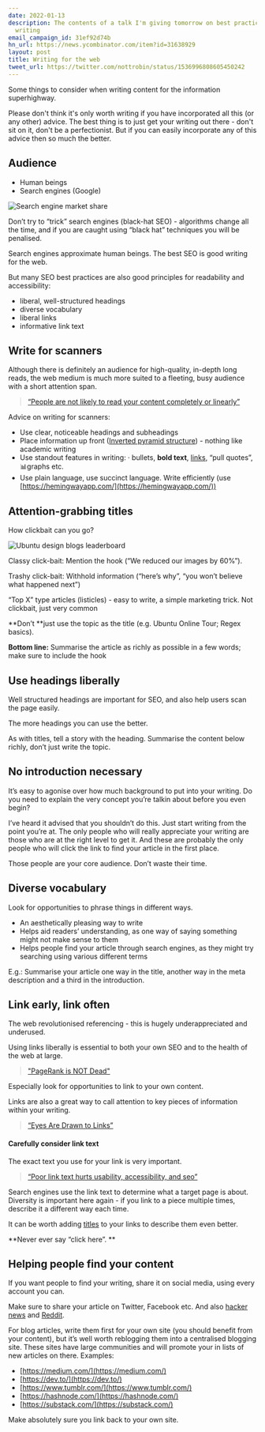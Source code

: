```yaml
---
date: 2022-01-13
description: The contents of a talk I'm giving tomorrow on best practices for online
  writing
email_campaign_id: 31ef92d74b
hn_url: https://news.ycombinator.com/item?id=31638929
layout: post
title: Writing for the web
tweet_url: https://twitter.com/nottrobin/status/1536996808605450242
---
```


Some things to consider when writing content for the information superhighway.

Please don't think it's only worth writing if you have incorporated all this (or any other) advice. The best thing is to just get your writing out there -  don't sit on it, don't be a perfectionist. But if you can easily incorporate any of this advice then so much the better.


## Audience

* Human beings
* Search engines (Google)

![Search engine market share](https://lh3.googleusercontent.com/G-GXQIBAyHD2Ps-9Wi6bQs4ZvRIE3zl7Dkiyl5PvkuAbHEIRey8vcMg2ZxwXCyfvLt2Bg0jUFi_VwrxTz3phLeCCOc-9zpS2zuSNcl7K_rWF9vFbuTG87Do-Yjf2Xupusk16iye5)

Don’t try to “trick” search engines (black-hat SEO) - algorithms change all the time, and if you are caught using “black hat” techniques you will be penalised.

Search engines approximate human beings. The best SEO is good writing for the web.

But many SEO best practices are also good principles for readability and accessibility:

* liberal, well-structured headings
* diverse vocabulary
* liberal links
* informative link text


## Write for scanners

Although there is definitely an audience for high-quality, in-depth long reads, the web medium is much more suited to a fleeting, busy audience with a short attention span.

> [“People are not likely to read your content completely or linearly”](https://www.nngroup.com/articles/how-people-read-online/)

Advice on writing for scanners:

* Use clear, noticeable headings and subheadings
* Place information up front ([Inverted pyramid structure](https://www.nngroup.com/articles/inverted-pyramid/)) - nothing like academic writing
* Use standout features in writing: · bullets, **bold text**, [links](https://www.nngroup.com/articles/writing-links/), “pull quotes”, 📊graphs etc.
* Use plain language, use succinct language. Write efficiently (use [https://hemingwayapp.com/](https://hemingwayapp.com/))


## Attention-grabbing titles

How clickbait can you go?

![Ubuntu design blogs leaderboard](https://lh5.googleusercontent.com/0PCMJLnYUhka9i4sWD8-Ev1QtX0rhgI5MAbRZmk4DPP71yvWeJ0kzs0U4Q__PnqdSknSK2szGD4iEIFVfuG3xo3m0jAHIqESUu9yXjZYISE3I0cvJecN4Vu-MYonsaZ81yZWaLbF)


Classy click-bait: Mention the hook (“We reduced our images by 60%”).

Trashy click-bait: Withhold information (“here’s why”, “you won’t believe what happened next”)

“Top X” type articles (listicles) - easy to write, a simple marketing trick. Not clickbait, just very common

**Don’t **just use the topic as the title (e.g. Ubuntu Online Tour; Regex basics).

**Bottom line:** Summarise the article as richly as possible in a few words; make sure to include the hook


## Use headings liberally

Well structured headings are important for SEO, and also help users scan the page easily.

The more headings you can use the better.

As with titles, tell a story with the heading. Summarise the content below richly, don’t just write the topic.


## No introduction necessary

It’s easy to agonise over how much background to put into your writing. Do you need to explain the very concept you’re talkin about before you even begin?

I’ve heard it advised that you shouldn’t do this. Just start writing from the point you’re at. The only people who will really appreciate your writing are those who are at the right level to get it. And these are probably the only people who will click the link to find your article in the first place.

Those people are your core audience. Don’t waste their time.

## Diverse vocabulary

Look for opportunities to phrase things in different ways. 



* An aesthetically pleasing way to write
* Helps aid readers’ understanding, as one way of saying something might not make sense to them
* Helps people find your article through search engines, as they might try searching using various different terms

E.g.: Summarise your article one way in the title, another way in the meta description and a third in the introduction.


## Link early, link often

The web revolutionised referencing - this is hugely underappreciated and underused.

Using links liberally is essential to both your own SEO and to the health of the web at large.


> ["PageRank is NOT Dead"](https://ahrefs.com/blog/google-pagerank/)

Especially look for opportunities to link to your own content.

Links are also a great way to call attention to key pieces of information within your writing.


> [“Eyes Are Drawn to Links”](https://www.nngroup.com/articles/writing-links/)


#### Carefully consider link text

The exact text you use for your link is very important.


> [“Poor link text hurts usability, accessibility, and seo”](https://www.nngroup.com/articles/writing-links/)

Search engines use the link text to determine what a target page is about. Diversity is important here again - if you link to a piece multiple times, describe it a different way each time.

It can be worth adding [titles](https://help.emarsys.com/hc/en-us/articles/360016353478-Links-Link-title-attribute) to your links to describe them even better.

**Never ever say “click here”. **


## Helping people find your content

If you want people to find your writing, share it on social media, using every account you can.

Make sure to share your article on Twitter, Facebook etc. And also [hacker news](https://news.ycombinator.com/) and [Reddit](https://www.reddit.com/).

For blog articles, write them first for your own site (you should benefit from your content), but it’s well worth reblogging them into a centralised blogging site. These sites have large communities and will promote your in lists of new articles on there. Examples:

* [https://medium.com/](https://medium.com/)
* [https://dev.to/](https://dev.to/)
* [https://www.tumblr.com/](https://www.tumblr.com/)
* [https://hashnode.com/](https://hashnode.com/)
* [https://substack.com/](https://substack.com/)

Make absolutely sure you link back to your own site.